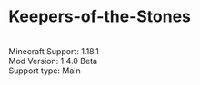 # Keepers-of-the-Stones
<br>Minecraft Support: 1.18.1
<br>Mod Version: 1.4.0 Beta
<br>Support type: Main
